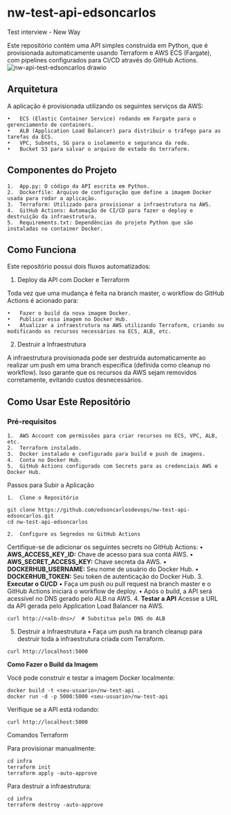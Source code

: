 # nw-test-api-edsoncarlos
Test interview - New Way

Este repositório contém uma API simples construída em Python, que é provisionada automaticamente usando Terraform e AWS ECS (Fargate), com pipelines configurados para CI/CD através do GitHub Actions.
![nw-api-test-edsoncarlos drawio](https://github.com/user-attachments/assets/34ccd5a4-d78b-46f4-b2f5-a5db252cda5c)


## Arquitetura
A aplicação é provisionada utilizando os seguintes serviços da AWS:

	•	ECS (Elastic Container Service) rodando em Fargate para o gerenciamento de containers.
	•	ALB (Application Load Balancer) para distribuir o tráfego para as tarefas da ECS.
	•	VPC, Subnets, SG para o isolamento e seguranca da rede.
 	•	Bucket S3 para salvar o arquivo de estado do terraform.


## Componentes do Projeto

	1.	App.py: O código da API escrita em Python.
	2.	Dockerfile: Arquivo de configuração que define a imagem Docker usada para rodar a aplicação.
	3.	Terraform: Utilizado para provisionar a infraestrutura na AWS.
	4.	GitHub Actions: Automação de CI/CD para fazer o deploy e destruição da infraestrutura.
	5.	Requirements.txt: Dependências do projeto Python que são instaladas no container Docker.


## Como Funciona

Este repositório possui dois fluxos automatizados:

1. Deploy da API com Docker e Terraform

Toda vez que uma mudança é feita na branch master, o workflow do GitHub Actions é acionado para:

	•	Fazer o build da nova imagem Docker.
	•	Publicar essa imagem no Docker Hub.
	•	Atualizar a infraestrutura na AWS utilizando Terraform, criando ou modificando os recursos necessários na ECS, ALB, etc.

2. Destruir a Infraestrutura

A infraestrutura provisionada pode ser destruída automaticamente ao realizar um push em uma branch específica (definida como cleanup no workflow). Isso garante que os recursos da AWS sejam removidos corretamente, evitando custos desnecessários.

## Como Usar Este Repositório

### Pré-requisitos

	1.	AWS Account com permissões para criar recursos no ECS, VPC, ALB, etc.
	2.	Terraform instalado.
	3.	Docker instalado e configurado para build e push de imagens.
	4.	Conta no Docker Hub.
	5.	GitHub Actions configurado com Secrets para as credenciais AWS e Docker Hub.

Passos para Subir a Aplicação

	1.	Clone o Repositório
 ```
git clone https://github.com/edsoncarlosdevops/nw-test-api-edsoncarlos.git
cd nw-test-api-edsoncarlos
```

	2.	Configure os Segredos no GitHub Actions
Certifique-se de adicionar os seguintes secrets no GitHub Actions:
	•	**AWS_ACCESS_KEY_ID:** Chave de acesso para sua conta AWS.
	•	**AWS_SECRET_ACCESS_KEY:** Chave secreta da AWS.
	•	**DOCKERHUB_USERNAME:** Seu nome de usuário do Docker Hub.
	•	**DOCKERHUB_TOKEN:** Seu token de autenticação do Docker Hub.
	3.	**Executar o CI/CD**
	•	Faça um push ou pull request na branch master e o GitHub Actions iniciará o workflow de deploy.
	•	Após o build, a API será acessível no DNS gerado pelo ALB na AWS.
	4.	**Testar a API**
Acesse a URL da API gerada pelo Application Load Balancer na AWS.
 ```
curl http://<alb-dns>/  # Substitua pelo DNS do ALB
```
5.	Destruir a Infraestrutura
	•	Faça um push na branch cleanup para destruir toda a infraestrutura criada com Terraform.

 ```
curl http://localhost:5000
```


**Como Fazer o Build da Imagem**

Você pode construir e testar a imagem Docker localmente:
 ```
docker build -t <seu-usuario>/nw-test-api .
docker run -d -p 5000:5000 <seu-usuario>/nw-test-api
```

Verifique se a API está rodando:
 ```
curl http://localhost:5000
```

Comandos Terraform

Para provisionar manualmente:
 ```
cd infra
terraform init
terraform apply -auto-approve
```

Para destruir a infraestrutura:
 ```
cd infra
terraform destroy -auto-approve
```



